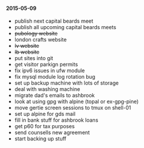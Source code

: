#### 2015-05-09 ####

- publish next capital beards meet
- publish all upcoming capital beards meets
- ~~pubology website~~
- london crafts website
- ~~lv website~~
- ~~lb website~~
- put sites into git
- get visitor parkign permits
- fix ipv6 issues in ufw module
- fix mysql module log rotation bug
- set up backup machine with lots of storage
- deal with washing machine
- migrate dad's emails to ashbrook
- look at using gpg with alpine (topal or ex-gpg-pine)
- move gertie screen sessions to tmux on shell-01
- set up alpine for gds mail
- fill in bank stuff for ashbrook loans
- get p60 for tax purposes
- send counsells new agreement
- start backing up stuff


